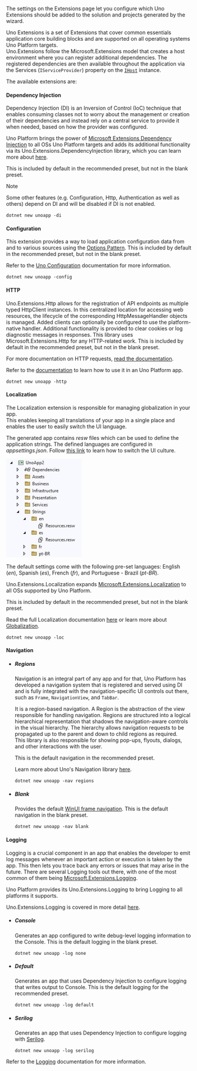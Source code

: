 The settings on the Extensions page let you configure which Uno Extensions should be added to the solution and projects generated by the wizard.

Uno Extensions is a set of Extensions that cover common essentials application core building blocks and are supported on all operating systems Uno Platform targets.  
Uno.Extensions follow the Microsoft.Extensions model that creates a host environment where you can register additional dependencies. The registered dependencies are then available throughout the application via the Services (`IServiceProvider`) property on the [`IHost`](https://learn.microsoft.com/dotnet/api/microsoft.extensions.hosting.ihost) instance.
  
The available extensions are:

#### Dependency Injection

Dependency Injection (DI) is an Inversion of Control (IoC) technique that enables consuming classes not to worry about the management or creation of their dependencies and instead rely on a central service to provide it when needed, based on how the provider was configured.  

Uno Platform brings the power of [Microsoft Extensions Dependency Injection](https://learn.microsoft.com/dotnet/core/extensions/dependency-injection) to all OSs Uno Platform targets and adds its additional functionality via its Uno.Extensions.DependencyInjection library, which you can learn more about [here](xref:Overview.DependencyInjection).  

This is included by default in the recommended preset, but not in the blank preset.

> [!NOTE]
> Some other features (e.g. Configuration, Http, Authentication as well as others) depend on DI and will be disabled if DI is not enabled.

```dotnetcli
dotnet new unoapp -di
```

#### Configuration

This extension provides a way to load application configuration data from and to various sources using the [Options Pattern](https://learn.microsoft.com/dotnet/core/extensions/options). This is included by default in the recommended preset, but not in the blank preset.

Refer to the [Uno Configuration](xref:Overview.Configuration) documentation for more information.

```dotnetcli
dotnet new unoapp -config
```

#### HTTP

Uno.Extensions.Http allows for the registration of API endpoints as multiple typed HttpClient instances. In this centralized location for accessing web resources, the lifecycle of the corresponding HttpMessageHandler objects is managed. Added clients can optionally be configured to use the platform-native handler. Additional functionality is provided to clear cookies or log diagnostic messages in responses. This library uses Microsoft.Extensions.Http for any HTTP-related work. This is included by default in the recommended preset, but not in the blank preset.

For more documentation on HTTP requests, [read the documentation](xref:Overview.Http).

Refer to the [documentation](xref:Overview.Http#refit) to learn how to use it in an Uno Platform app.

```dotnetcli
dotnet new unoapp -http
```

#### Localization

The Localization extension is responsible for managing globalization in your app.  
This enables keeping all translations of your app in a single place and enables the user to easily switch the UI language.

The generated app contains *resw* files which can be used to define the application strings. The defined languages are configured in *appsettings.json*. Follow [this link](xref:Learn.Tutorials.Localization.HowToUseLocalization#3-update-the-ui-culture-with-localizationsettings) to learn how to switch the UI culture.

![Visual Studio Solution Explorer showing localization files](doc/articles/getting-started/wizard/assets/localization.jpg)

The default settings come with the following pre-set languages: English (*en*), Spanish (*es*), French (*fr*), and Portuguese - Brazil (*pt-BR*).

Uno.Extensions.Localization expands [Microsoft.Extensions.Localization](https://learn.microsoft.com/dotnet/core/extensions/localization) to all OSs supported by Uno Platform.  

This is included by default in the recommended preset, but not in the blank preset.

Read the full Localization documentation [here](xref:Overview.Localization) or learn more about [Globalization](https://learn.microsoft.com/dotnet/core/extensions/globalization).

```dotnetcli
dotnet new unoapp -loc
```

#### Navigation  

- ##### Regions

  Navigation is an integral part of any app and for that, Uno Platform has developed a navigation system that is registered and served using DI and is fully integrated with the navigation-specific UI controls out there, such as `Frame`, `NavigationView`, and `TabBar`.  

  It is a region-based navigation. A Region is the abstraction of the view responsible for handling navigation. Regions are structured into a logical hierarchical representation that shadows the navigation-aware controls in the visual hierarchy. The hierarchy allows navigation requests to be propagated up to the parent and down to child regions as required.  
  This library is also responsible for showing pop-ups, flyouts, dialogs, and other interactions with the user.

  This is the default navigation in the recommended preset.

  Learn more about Uno's Navigation library [here](xref:Overview.Navigation).

  ```dotnetcli
  dotnet new unoapp -nav regions
  ```

- ##### Blank

  Provides the default [WinUI frame navigation](https://learn.microsoft.com/uwp/api/windows.ui.xaml.controls.frame). This is the default navigation in the blank preset.

  ```dotnetcli
  dotnet new unoapp -nav blank
  ```

#### Logging  

Logging is a crucial component in an app that enables the developer to emit log messages whenever an important action or execution is taken by the app. This then lets you trace back any errors or issues that may arise in the future.
There are several Logging tools out there, with one of the most common of them being [Microsoft.Extensions.Logging](https://learn.microsoft.com/dotnet/core/extensions/logging).  

Uno Platform provides its Uno.Extensions.Logging to bring Logging to all platforms it supports.

Uno.Extensions.Logging is covered in more detail [here](xref:Overview.Logging).

- ##### Console

  Generates an app configured to write debug-level logging information to the Console. This is the default logging in the blank preset.

  ```dotnetcli
  dotnet new unoapp -log none
  ```

- ##### Default

  Generates an app that uses Dependency Injection to configure logging that writes output to Console. This is the default logging for the recommended preset.

  ```dotnetcli
  dotnet new unoapp -log default
  ```

- ##### Serilog

  Generates an app that uses Dependency Injection to configure logging with [Serilog](https://github.com/serilog/serilog).

  ```dotnetcli
  dotnet new unoapp -log serilog
  ```

Refer to the [Logging](xref:Overview.Logging) documentation for more information.
